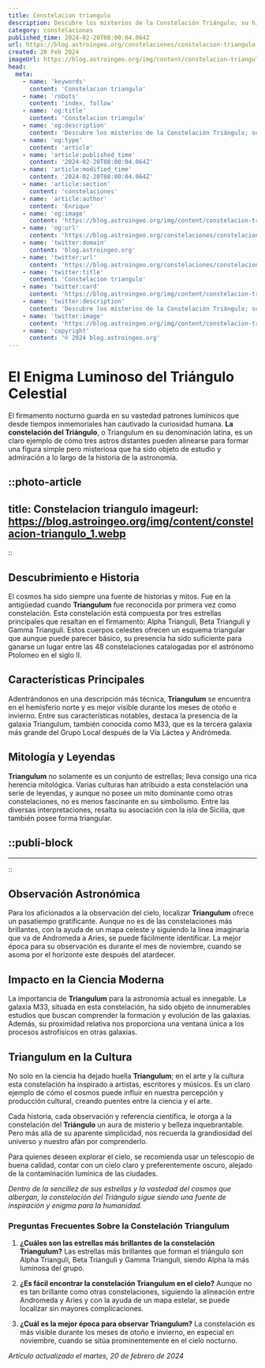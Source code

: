 ```yaml
---
title: Constelacion triangulo
description: Descubre los misterios de la Constelación Triángulo; su historia, estrellas principales y cómo identificarla en el cielo nocturno.
category: constelaciones
published_time: 2024-02-20T08:00:04.064Z
url: https://blog.astroingeo.org/constelaciones/constelacion-triangulo
created: 20 Feb 2024
imageUrl: https://blog.astroingeo.org/img/content/constelacion-triangulo_1.webp
head:
  meta:
    - name: 'keywords'
      content: 'Constelacion triangulo'
    - name: 'robots'
      content: 'index, follow'
    - name: 'og:title'
      content: 'Constelacion triangulo'
    - name: 'og:description'
      content: 'Descubre los misterios de la Constelación Triángulo; su historia, estrellas principales y cómo identificarla en el cielo nocturno.'
    - name: 'og:type'
      content: 'article'
    - name: 'article:published_time'
      content: '2024-02-20T08:00:04.064Z'
    - name: 'article:modified_time'
      content: '2024-02-20T08:00:04.064Z'
    - name: 'article:section'
      content: 'constelaciones'
    - name: 'article:author'
      content: 'Enrique'
    - name: 'og:image'
      content: 'https://blog.astroingeo.org/img/content/constelacion-triangulo_1.webp'
    - name: 'og:url'
      content: 'https://blog.astroingeo.org/constelaciones/constelacion-triangulo'
    - name: 'twitter:domain'
      content: 'blog.astroingeo.org'
    - name: 'twitter:url'
      content: 'https://blog.astroingeo.org/constelaciones/constelacion-triangulo'
    - name: 'twitter:title'
      content: 'Constelacion triangulo'
    - name: 'twitter:card'
      content: 'https://blog.astroingeo.org/img/content/constelacion-triangulo_1.webp'
    - name: 'twitter:description'
      content: 'Descubre los misterios de la Constelación Triángulo; su historia, estrellas principales y cómo identificarla en el cielo nocturno.'
    - name: 'twitter:image'
      content: 'https://blog.astroingeo.org/img/content/constelacion-triangulo_1.webp'
    - name: 'copyright'
      content: '© 2024 blog.astroingeo.org'
---
```

# El Enigma Luminoso del Triángulo Celestial

El firmamento nocturno guarda en su vastedad patrones lumínicos que desde tiempos inmemoriales han cautivado la curiosidad humana. **La constelación del Triángulo**, o Triangulum en su denominación latina, es un claro ejemplo de cómo tres astros distantes pueden alinearse para formar una figura simple pero misteriosa que ha sido objeto de estudio y admiración a lo largo de la historia de la astronomía. 


::photo-article
---
title: Constelacion triangulo
imageurl: https://blog.astroingeo.org/img/content/constelacion-triangulo_1.webp
---
::


## Descubrimiento e Historia
El cosmos ha sido siempre una fuente de historias y mitos. Fue en la antigüedad cuando **Triangulum** fue reconocida por primera vez como constelación. Esta constelación está compuesta por tres estrellas principales que resaltan en el firmamento: Alpha Trianguli, Beta Trianguli y Gamma Trianguli. Estos cuerpos celestes ofrecen un esquema triangular que aunque puede parecer básico, su presencia ha sido suficiente para ganarse un lugar entre las 48 constelaciones catalogadas por el astrónomo Ptolomeo en el siglo II.

## Características Principales
Adentrándonos en una descripción más técnica, **Triangulum** se encuentra en el hemisferio norte y es mejor visible durante los meses de otoño e invierno. Entre sus características notables, destaca la presencia de la galaxia Triangulum, también conocida como M33, que es la tercera galaxia más grande del Grupo Local después de la Vía Láctea y Andrómeda.

## Mitología y Leyendas
**Triangulum** no solamente es un conjunto de estrellas; lleva consigo una rica herencia mitológica. Varias culturas han atribuido a esta constelación una serie de leyendas, y aunque no posee un mito dominante como otras constelaciones, no es menos fascinante en su simbolismo. Entre las diversas interpretaciones, resalta su asociación con la isla de Sicilia, que también posee forma triangular.


  ::publi-block
  ---
  ---
  ::
  
  
## Observación Astronómica
Para los aficionados a la observación del cielo, localizar **Triangulum** ofrece un pasatiempo gratificante. Aunque no es de las constelaciones más brillantes, con la ayuda de un mapa celeste y siguiendo la línea imaginaria que va de Andromeda a Aries, se puede fácilmente identificar. La mejor época para su observación es durante el mes de noviembre, cuando se asoma por el horizonte este después del atardecer.

## Impacto en la Ciencia Moderna
La importancia de **Triangulum** para la astronomía actual es innegable. La galaxia M33, situada en esta constelación, ha sido objeto de innumerables estudios que buscan comprender la formación y evolución de las galaxias. Además, su proximidad relativa nos proporciona una ventana única a los procesos astrofísicos en otras galaxias.

## Triangulum en la Cultura
No solo en la ciencia ha dejado huella **Triangulum**; en el arte y la cultura esta constelación ha inspirado a artistas, escritores y músicos. Es un claro ejemplo de cómo el cosmos puede influir en nuestra percepción y producción cultural, creando puentes entre la ciencia y el arte.

Cada historia, cada observación y referencia científica, le otorga a la constelación del **Triángulo** un aura de misterio y belleza inquebrantable. Pero más allá de su aparente simplicidad, nos recuerda la grandiosidad del universo y nuestro afán por comprenderlo.

Para quienes deseen explorar el cielo, se recomienda usar un telescopio de buena calidad, contar con un cielo claro y preferentemente oscuro, alejado de la contaminación lumínica de las ciudades.

*Dentro de la sencillez de sus estrellas y la vastedad del cosmos que albergan, la constelación del Triángulo sigue siendo una fuente de inspiración y enigma para la humanidad.*

### Preguntas Frecuentes Sobre la Constelación Triangulum

1. **¿Cuáles son las estrellas más brillantes de la constelación Triangulum?**
   Las estrellas más brillantes que forman el triángulo son Alpha Trianguli, Beta Trianguli y Gamma Trianguli, siendo Alpha la más luminosa del grupo.

2. **¿Es fácil encontrar la constelación Triangulum en el cielo?**
   Aunque no es tan brillante como otras constelaciones, siguiendo la alineación entre Andromeda y Aries y con la ayuda de un mapa estelar, se puede localizar sin mayores complicaciones.

3. **¿Cuál es la mejor época para observar Triangulum?**
   La constelación es más visible durante los meses de otoño e invierno, en especial en noviembre, cuando se sitúa prominentemente en el cielo nocturno.

_Artículo actualizado el martes, 20 de febrero de 2024_